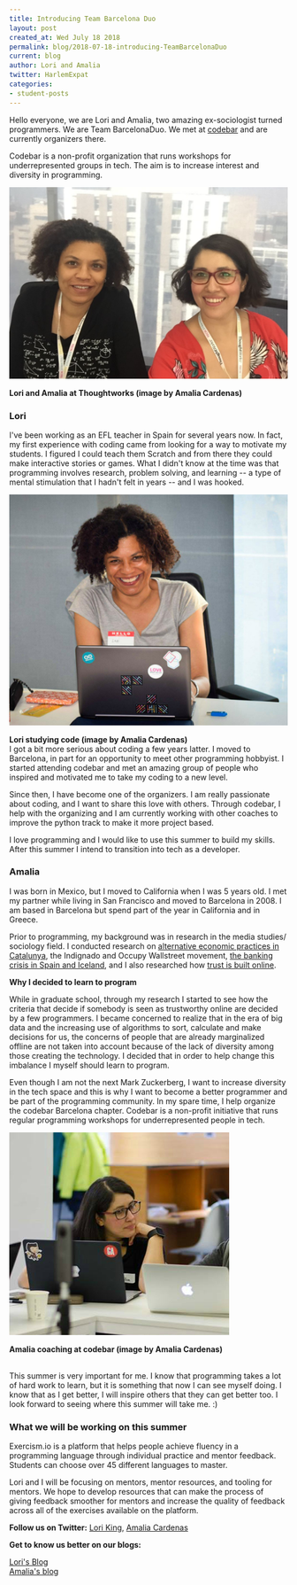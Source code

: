 ```yaml
---
title: Introducing Team Barcelona Duo
layout: post
created_at: Wed July 18 2018
permalink: blog/2018-07-18-introducing-TeamBarcelonaDuo
current: blog
author: Lori and Amalia
twitter: HarlemExpat
categories:
- student-posts
---
```

Hello everyone, we are Lori and Amalia, two amazing ex-sociologist turned programmers. We are Team BarcelonaDuo. We met at [codebar](https://codebar.io/) and are currently organizers there.

Codebar is a non-profit organization that runs workshops for underrepresented groups in tech. The aim is to increase interest and diversity in programming.

![Lori and Amalia!](/img/blog/2018/BarcelonaDuo1.png)
<div class="image-credits"><b>Lori and Amalia at Thoughtworks (image by Amalia Cardenas)</b></div>


### Lori
I've been working as an EFL teacher in Spain for several years now. In fact, my first experience
with coding came from looking for a way to motivate my students. I figured I could teach them
Scratch and from there they could make interactive stories or games. What I didn't know at the time
was that programming involves research, problem solving, and learning -- a type of mental stimulation
that I hadn't felt in years -- and I was hooked.

![Lori studying code!](/img/blog/2018/BarcelonaDuo5.jpg)
<div class="image-credits"><b>Lori studying code  (image by Amalia Cardenas)</b></div>
I got a bit more serious about coding a few years latter. I moved to Barcelona, in part for an opportunity to meet other programming hobbyist. I started attending codebar and met an amazing group of people who inspired and motivated me to take my coding to a new level.

Since then, I have become one of the organizers. I am really passionate about coding, and I want to share this love with others. Through codebar, I help with the organizing and I am currently working with other coaches to improve the python track to make it more project based.

I love programming and I would like to use this summer to build my skills. After this summer I intend to transition into tech as a developer.

### Amalia
I was born in Mexico, but I moved to California when I was 5 years old. I met my partner while living in San Francisco and moved to Barcelona in 2008. I am based in Barcelona but spend part of the year in California and in Greece.

Prior to programming, my background was in research in the media studies/ sociology field. I conducted research on [ alternative economic practices in Catalunya](https://global.oup.com/academic/product/aftermath-9780199658411?cc=ru&lang=en&), the Indignado and Occupy Wallstreet movement, [the banking crisis in Spain and Iceland](http://in3-working-paper-series.uoc.edu/in3/en/index.php/in3-working-paper-series/article/view/1943.html), and I also researched how [trust is built online](http://www.lse.ac.uk/media-and-communications/assets/documents/events/phd-symposium/Brochure-with-abstracts-PhD-Symposium-2014.pdf).


**Why I decided to learn to program**

While in graduate school, through my research I started to see how the criteria that decide if somebody is seen as trustworthy online are decided by a few programmers. I became concerned to realize that in the era of big data and the increasing use of algorithms to sort, calculate and make decisions for us, the concerns of people that are already marginalized offline are not taken into account because of the lack of diversity among those creating the technology. I decided that in order to help change this imbalance I myself should learn to program.

Even though I am not the next Mark Zuckerberg, I want to increase diversity in the tech space and this is why I want to become a better programmer and be part of the programming community. In my spare time, I help organize the codebar Barcelona chapter. Codebar is a non-profit initiative that runs regular programming workshops for underrepresented people in tech.

![Amalia coaching at codebar!](/img/blog/2018/BarcelonaDuo6.jpg)
<div class="image-credits"><b>Amalia coaching at codebar (image by Amalia Cardenas)</b></div>
<br>

This summer is very important for me. I know that programming takes a lot of hard work to learn, but it is something that now I can see myself doing. I know that as I get better, I will inspire others that they can get better too. I look forward to seeing where this summer will take me. :)  

### What we will be working on this summer

Exercism.io is a platform that helps people achieve fluency in a programming language through individual practice and mentor feedback. Students can choose over 45 different languages to master.

Lori and I will be focusing on mentors, mentor resources, and tooling for mentors. We hope to develop resources that can make the process of giving feedback smoother for mentors and increase the quality of feedback across all of the exercises available on the platform.


 **Follow us on Twitter:** [Lori  King](https://twitter.com/HarlemExpat), [Amalia Cardenas](https://twitter.com/anybodycancode1)

**Get to know us better on our blogs:**

[Lori's Blog](https://loriking.github.io) <br>
[Amalia's blog](http://www.anybodycancode.com/)
